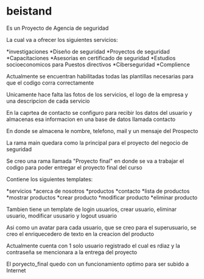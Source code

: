 # beistand
Es un Proyecto de Agencia de seguridad

La cual va a ofrecer los siguientes servicios:

*investigaciones
*Diseño de seguridad
*Proyectos de seguridad
*Capacitaciones
*Asesorias en certificado de seguridad
*Estudios socioeconomicos para Puestos directivos
*Ciberseguridad
*Complience

Actualmente se encuentran habilitadas todas las plantillas necesarias para que el codigo corra correctamente

Unicamente hace falta las fotos de los servicios, el logo de la empresa y una descripcion de cada servicio

En la caprtea de contacto se configuro para recibir los datos del usuario y almacenas esa informacion en una base de datos llamada contacto

En donde se almacena le nombre, telefono, mail y un mensaje del Prospecto

La rama main quedara como la principal para el proyecto del negocio de seguridad

Se creo una rama llamada "Proyecto final" en donde se va a trabajar el codigo para poder entregar el proyecto final del curso

Contiene los siguientes templates: 

*servicios 
*acerca de nosotros
*productos
*contacto
*lista de productos
*mostrar productos
*crear producto
*modificar producto
*eliminar producto

Tambien tiene un template de login usuarios, crear usuario, eliminar usuario, modificar ususario y logout usuario

Asi como un avatar para cada usuario, que se creo para el superusuario, se creo el enriquecedero de texto en la creacion del producto

Actualmente cuenta con 1 solo usuario registrado el cual es rdiaz y la contraseña se mencionara a la entrega del proyecto

El poryecto_final quedo con un funcionamiento optimo para ser subido a Internet


